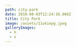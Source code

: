 ```yaml
---
path: city-park
date: 2018-08-03T12:24:16.866Z
title: City Park
image: /assets/11ukiepg.jpeg
galleryImages:
  - h
  - s
---
```



